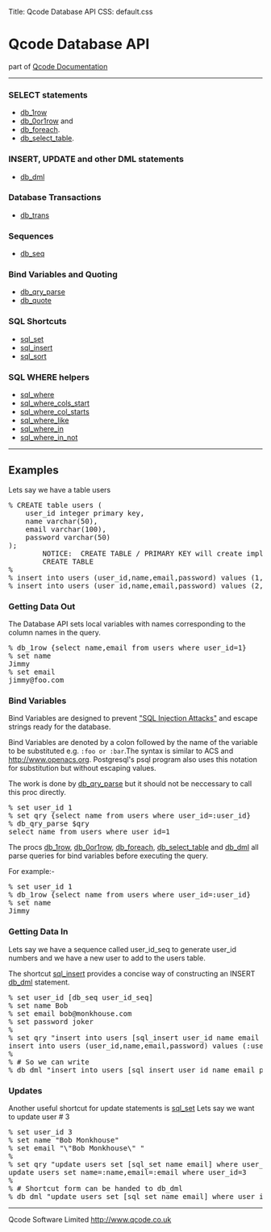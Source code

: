 Title: Qcode Database API
CSS: default.css

Qcode Database API
======================

part of [Qcode Documentation](index.md)

* * *

### SELECT statements
* [db_1row]
* [db_0or1row] and
* [db_foreach].
* [db_select_table].

### INSERT, UPDATE and other DML statements
* [db_dml]

### Database Transactions
* [db_trans]

### Sequences
* [db_seq]

### Bind Variables and Quoting
* [db_qry_parse]
* [db_quote]

### SQL Shortcuts

* [sql_set]
* [sql_insert]
* [sql_sort]

### SQL WHERE helpers

* [sql_where]
* [sql_where_cols_start]
* [sql_where_col_starts]
* [sql_where_like]
* [sql_where_in]
* [sql_where_in_not]

---

Examples
--------------------------
Lets say we have a table users
<pre class="tcl example">
% CREATE table users (
    user_id integer primary key,
    name varchar(50),
    email varchar(100),
    password varchar(50)
);
        NOTICE:  CREATE TABLE / PRIMARY KEY will create implicit index "users_pkey" for table "users"
        CREATE TABLE
% 
% insert into users (user_id,name,email,password) values (1,'Jimmy','jimmy@tarbuck.com','buz99');
% insert into users (user_id,name,email,password) values (2,'Des','des@oconner.com','conner23');
</pre>

### Getting Data Out
The Database API sets local variables with names corresponding to the column names in the query.

<pre class="tcl example">
% db_1row {select name,email from users where user_id=1}
% set name
Jimmy
% set email
jimmy@foo.com
</pre>

### Bind Variables
Bind Variables are designed to prevent ["SQL Injection Attacks"](SqlInjection) and escape strings ready for the database.

Bind Variables are denoted by a colon followed by the name of the variable to be substituted e.g. `:foo or :bar`.The syntax is similar to ACS and http://www.openacs.org. Postgresql's psql program also uses this notation for substitution but without escaping values.

The work is done by [db_qry_parse] but it should not be neccessary to call this proc directly.

<pre class="tcl example">
% set user_id 1
% set qry {select name from users where user_id=:user_id}
% db_qry_parse $qry
select name from users where user_id=1
</pre>

The procs [db_1row], [db_0or1row], [db_foreach],  [db_select_table] and [db_dml] all parse queries for bind variables before executing the query.

For example:-
<pre class="tcl example">
% set user_id 1
% db_1row {select name from users where user_id=:user_id}
% set name
Jimmy
</pre>

### Getting Data In
Lets say we have a sequence called user_id_seq to generate user_id numbers and we have a new user to add to the users table.

The shortcut [sql_insert] provides a concise way of constructing an INSERT [db_dml] statement.

<pre class="tcl example">
% set user_id [db_seq user_id_seq]
% set name Bob
% set email bob@monkhouse.com
% set password joker
%
% set qry "insert into users [sql_insert user_id name email password]"
insert into users (user_id,name,email,password) values (:user_id,:name,:email,:password)
%
% # So we can write
% db_dml "insert into users [sql_insert user_id name email password]"
</pre>

### Updates

Another useful shortcut for update statements is [sql_set]
Lets say we want to update user # 3  
<pre class="tcl example">
% set user_id 3
% set name "Bob Monkhouse"
% set email "\"Bob Monkhouse\" <bob@monkhouse.com>"
%
% set qry "update users set [sql_set name email] where user_id=:user_id"
update users set name=:name,email=:email where user_id=3
% 
% # Shortcut form can be handed to db_dml
% db_dml "update users set [sql_set name email] where user_id=:user_id"
</pre>

***

Qcode Software Limited <http://www.qcode.co.uk>

[db_1row]: procs/db_1row.md
[db_0or1row]: procs/db_0or1row.md 
[db_foreach]: procs/db_foreach.md
[db_select_table]: procs/db_select_table.md
[db_dml]: procs/db_dml.md
[db_trans]: procs/db_trans.md 
[db_seq]: procs/db_seq.md 
[db_qry_parse]: procs/db_qry_parse.md 
[db_quote]: procs/db_quote.md 
[sql_set]: procs/sql_set.md 
[sql_insert]: procs/sql_insert.md 
[sql_sort]: procs/sql_sort.md 
[sql_where]: procs/sql_where.md 
[sql_where_cols_start]: procs/sql_where_cols_start.md 
[sql_where_col_starts]: procs/sql_where_col_starts.md 
[sql_where_like]: procs/sql_where_like.md 
[sql_where_in]: procs/sql_where_in.md 
[sql_where_in_not]: procs/sql_where_in_not.md 